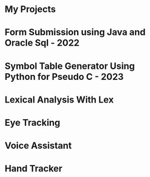 # My Projects
# Form Submission using Java and Oracle Sql - 2022
# Symbol Table Generator Using Python for Pseudo C - 2023
# Lexical Analysis With Lex
# Eye Tracking
# Voice Assistant
# Hand Tracker
